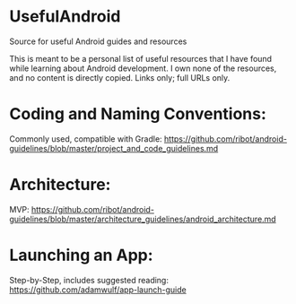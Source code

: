 # UsefulAndroid
Source for useful Android guides and resources

This is meant to be a personal list of useful resources that I have found while learning about Android development. I own none of the resources, and no content is directly copied. Links only; full URLs only.

# Coding and Naming Conventions:

Commonly used, compatible with Gradle: https://github.com/ribot/android-guidelines/blob/master/project_and_code_guidelines.md

# Architecture:

MVP: https://github.com/ribot/android-guidelines/blob/master/architecture_guidelines/android_architecture.md

# Launching an App:

Step-by-Step, includes suggested reading: https://github.com/adamwulf/app-launch-guide



